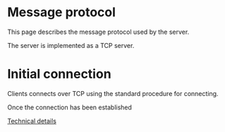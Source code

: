 # Message protocol

This page describes the message protocol used by the server.

The server is implemented as a TCP server.

# Initial connection

Clients connects over TCP using the standard procedure for connecting.

Once the connection has been established

[Technical details](Message%20protocol%20db280de4b6b547388c33d98f92c09e78/Technical%20details%20ec387a2513944d8e8dba030f31be8599.md)